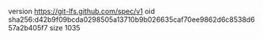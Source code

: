 version https://git-lfs.github.com/spec/v1
oid sha256:d42b9f09bcda0298505a13710b9b026635caf70ee9862d6c8538d657a2b405f7
size 1035
